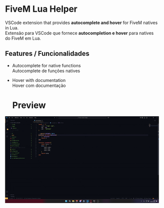 # FiveM Lua Helper

VSCode extension that provides **autocomplete and hover** for FiveM natives in Lua.  
Extensão para VSCode que fornece **autocompletion e hover** para natives do FiveM em Lua.

## Features / Funcionalidades

- Autocomplete for native functions  
  Autocomplete de funções natives

- Hover with documentation  
  Hover com documentação

  # Preview

![FiveM Native Helper GIF](https://raw.githubusercontent.com/ny-makarov/FiveM-Native-Helper/refs/heads/main/images/representation.gif)
